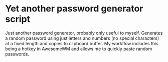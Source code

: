 # Yet another password generator script

Just another password generator, probably only useful to myself. Generates a random password using just letters and numbers (no special characters) at a fixed length and copies to clipboard buffer. My workflow includes this being a hotkey in AwesomeWM and allows me to quickly paste random passwords.
